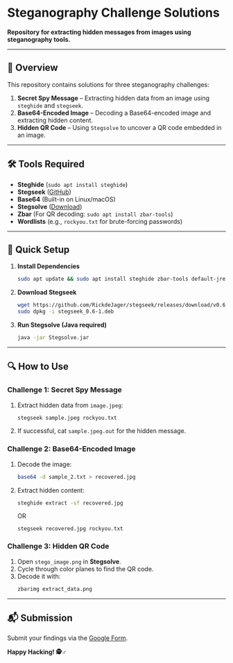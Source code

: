 # **Steganography Challenge Solutions**  
**Repository for extracting hidden messages from images using steganography tools.**  

---

## **📌 Overview**  
This repository contains solutions for three steganography challenges:  
1. **Secret Spy Message** – Extracting hidden data from an image using `steghide` and `stegseek`.  
2. **Base64-Encoded Image** – Decoding a Base64-encoded image and extracting hidden content.  
3. **Hidden QR Code** – Using `Stegsolve` to uncover a QR code embedded in an image.  

---

## **🛠️ Tools Required**  
- **Steghide** (`sudo apt install steghide`)  
- **Stegseek** ([GitHub](https://github.com/RickdeJager/stegseek))  
- **Base64** (Built-in on Linux/macOS)  
- **Stegsolve** ([Download](http://www.caesum.com/handbook/Stegsolve.jar))  
- **Zbar** (For QR decoding: `sudo apt install zbar-tools`)  
- **Wordlists** (e.g., `rockyou.txt` for brute-forcing passwords)  

---


## **🚀 Quick Setup**  
1. **Install Dependencies**  
   ```bash
   sudo apt update && sudo apt install steghide zbar-tools default-jre
   ```
2. **Download Stegseek**  
   ```bash
   wget https://github.com/RickdeJager/stegseek/releases/download/v0.6/stegseek_0.6-1.deb
   sudo dpkg -i stegseek_0.6-1.deb
   ```
3. **Run Stegsolve (Java required)**  
   ```bash
   java -jar Stegsolve.jar
   ```

---

## **🔍 How to Use**  
### **Challenge 1: Secret Spy Message**  
1. Extract hidden data from `image.jpeg`:  
   ```bash
   stegseek sample.jpeg rockyou.txt
   ```
2. If successful, cat `sample.jpeg.out` for the hidden message.  

### **Challenge 2: Base64-Encoded Image**  
1. Decode the image:  
   ```bash
   base64 -d sample_2.txt > recovered.jpg
   ```
2. Extract hidden content:  
   ```bash
   steghide extract -sf recovered.jpg
   ```
   OR
   
   ```
   stegseek recovered.jpg rockyou.txt
   ```

### **Challenge 3: Hidden QR Code**  
1. Open `stego_image.png` in **Stegsolve**.  
2. Cycle through color planes to find the QR code.  
3. Decode it with:  
   ```bash
   zbarimg extract_data.png
   ```

---

## **📬 Submission**  
Submit your findings via the [Google Form](https://docs.google.com/forms/d/e/1FAIpQLScPeTRSHloUYzJTJR_aJ6Nj69Y24u7UAcUgkkvsvWDREOw4Nw/viewform).  

**Happy Hacking! 🕵️♂️**
